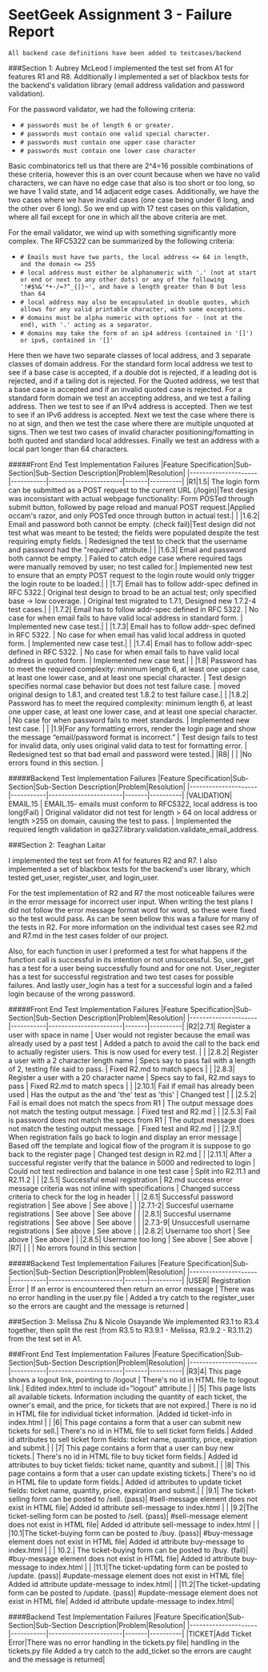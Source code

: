 # SeetGeek Assignment 3 - Failure Report

`All backend case definitions have been added to testcases/backend`

###Section 1: Aubrey McLeod
I implemented the test set from A1 for features R1 and R8. Additionally I implemented a set of blackbox tests for the backend's validation library (email address validation and password validation).

For the password validator, we had the following criteria: 
- `# passwords must be of length 6 or greater.`
- `# passwords must contain one valid special character.`
- `# passwords must contain one upper case character`
- `# passwords must contain one lower case character`

Basic combinatorics tell us that there are 2^4=16 possible combinations of these criteria, however this is an over count because 
when we have no valid characters, we can have no edge case that also is too short or too long, so we have 1 valid state, and 14 adjacent edge cases.
Additionally, we have the two cases where we have invalid cases (one case being under 6 long, and the other over 6 long). 
So we end up with 17 test cases on this validation, where all fail except for one in which all the above criteria are met.


For the email validator, we wind up with something significantly more complex. The RFC5322 can be summarized by the following criteria:
- `# Emails must have two parts, the local address <= 64 in length, and the domain <= 255`
- `# local address must either be alphanumeric with '.' (not at start or end or next to any other dots) or any of the following '!#$%&'*+-/=?^_{|}~', and have a length greater than 0 but less than 64`
- `# local address may also be encapsulated in double quotes, which allows for any valid printable character, with some exceptions.`
- `# domains must be alpha numeric with options for - (not at the end), with '.' acting as a separator.`
- `# domains may take the form of an ip4 address (contained in '[]') or ipv6, contained in '[]'`

Here then we have two separate classes of local address, and 3 separate classes of domain address.
For the standard form local address we test to see if a base case is accepted, if a double dot is rejected, if a leading dot is rejected, and if a tailing dot is rejected.
For the Quoted address, we test that a base case is accepted and if an invalid quoted case is rejected.
For a standard form domain we test an accepting address, and we test a failing address.
Then we test to see if an IPv4 address is accepted.
Then we test to see if an IPv6 address is accepted.
Next we test the case where there is no at sign, and then we test the case where there are multiple unquoted at signs.
Then we test two cases of invalid character positioning/fomatting in both quoted and standard local addresses.
Finally we test an address with a local part longer than 64 characters.

#####Front End Test Implementation Failures
|Feature Specification|Sub-Section|Sub-Section Description|Problem|Resolution|
|---------------------|-----------|-----------------------|-------|----------|
|R1|1.5| The login form can be submitted as a POST request to the current URL (/login)|Test design was inconsistant with actual webpage functionality: Form POSTed through submit button, followed by page reload and manual POST request.|Applied occam's razor, and only POSTed once through button in actual test.|
| |1.6.2| Email and password both cannot be empty. (check fail)|Test design did not test what was meant to be tested; the fields were populated despite the test requiring empty fields. | Redesigned the test to check that the username and password had the "required" attribute.|
| |1.6.3| Email and password both cannot be empty. | Failed to catch edge case where required tags were manually removed by user; no test called for.| Implemented new test to ensure that an empty POST request to the login route would only trigger the login route to be loaded.|
| |1.7| Email has to follow addr-spec defined in RFC 5322.| Original test design to broad to be an actual test; only specified base -> low coverage. | Original test migrated to 1.7.1, Designed new 1.7.2-4 test cases.|
| |1.7.2| Email has to follow addr-spec defined in RFC 5322. | No case for when email fails to have valid local address in standard form. | Implemented new case test.|
| |1.7.3| Email has to follow addr-spec defined in RFC 5322. | No case for when email has valid local address in quoted form. | Implemented new case test.|
| |1.7.4| Email has to follow addr-spec defined in RFC 5322. | No case for when email fails to have valid local address in quoted form. | Implemented new case test.|
| |1.8| Password has to meet the required complexity: minimum length 6, at least one upper case, at least one lower case, and at least one special character. | Test design specifies normal case behavior but does not test failure case. | moved original design to 1.8.1, and created test 1.8.2 to test failure case.| 
| |1.8.2| Password has to meet the required complexity: minimum length 6, at least one upper case, at least one lower case, and at least one special character. | No case for when password fails to meet standards. | Implemented new test case. |
| |1.9|For any formatting errors, render the login page and show the message “email/password format is incorrect.” | Test design fails to test for invalid data, only uses original valid data to test for formatting error. | Redesigned test so that bad email and password were tested.|
|R8| | | |No errors found in this section. |

#####Backend Test Implementation Failures
|Feature Specification|Sub-Section|Sub-Section Description|Problem|Resolution|
|---------------------|-----------|-----------------------|-------|----------|
|VALIDATION| EMAIL.15 | EMAIL.15- emails must conform to RFC5322, local address is too long(Fail) | Original validator did not test for length > 64 on local address or length >255 on domain, causing the test to pass. | Implemented the required length validation in qa327.library.validation.validate_email_address.


###Section 2: Teaghan Laitar

I implemented the test set from A1 for features R2 and R7. I also implemented a set of blackbox tests for the backend's user library, which tested get_user, register_user, and login_user.

For the test implementation of R2 and R7 the most noticeable failures were in the error message for incorrect user input. 
When writing the test plans I did not follow the error message format word for word, so these were fixed so the test would pass. 
As can be seen bellow this was a failure for many of the tests in R2.
For more information on the individual test cases see R2.md and R7.md in the test cases folder of our project.

Also, for each function in user I preformed a test for what happens if the function call is successful in its intention or not unsuccessful. 
So, user_get has a test for a user being successfully found and for one not. User_register has a test for successful registration and two test cases for possible failures. And lastly user_login has a test for a successful login and a failed login because of the wrong password.

#####Front End Test Implementation Failures
|Feature Specification|Sub-Section|Sub-Section Description|Problem|Resolution|
|---------------------|-----------|-----------------------|-------|----------|
|R2|2.7.1| Register a user with space in name | User would not register because the email was already used by a past test | Added a patch to avoid the call to the back end to actually register users. This is now used for every test. |
| |2.8.2| Register a user with a 2 character length name | Specs say to pass fail with a length of 2, testing file said to pass. | Fixed R2.md to match specs |
| |2.8.3| Register a user with a 20 character name | Specs say to fail, R2.md says to pass | Fixed R2.md to match specs |
| |2.10.1| Fail if email has already been used | Has the output as the and 'the' test as 'this' | Changed test |
| |2.5.2| Fail is email does not match the specs from R1 | The output message does not match the testing output message. | Fixed test and R2.md |
| |2.5.3| Fail is password does not match the specs from R1 | The output message does not match the testing output message. | Fixed test and R2.md |
| |2.9.1| When registration fails go back to login and display an error message | Based off the template and logical flow of the program it is suppose to go back to the register page | Changed test design in R2.md |
| |2.11.1| After a successful register verify that the balance in 5000 and redirected to login | Could not test redirection and balance in one test case | Split into R2.11.1 and R2.11.2 | 
| |2.5.1| Successful email registration | R2.md success error message criteria was not inline with specifications | Changed success criteria to check for the log in header |
| |2.6.1| Successful password registration | See above | See above |
| |2.7.1-2| Succesful username registrations | See above | See above |
| |2.8.1| Succesful username registrations | See above | See above |
| |2.7.3-9| Unsuccesfull username registrations | See above | See above |
| |2.8.2| Username too short | See above | See above |
| |2.8.5| Username too long | See above | See above |
|R7| | | | No errors found in this section |

#####Backend Test Implementation Failures
|Feature Specification|Sub-Section|Sub-Section Description|Problem|Resolution|
|---------------------|-----------|-----------------------|-------|----------|
|USER| Registration Error | If an error is encountered then return an error message | There was no error handling in the user.py file | Added a try catch to the register_user so the errors are caught and the message is returned |

###Section 3: Melissa Zhu & Nicole Osayande
We implemented R3.1 to R3.4 together, then split the rest (from R3.5 to R3.9.1 - Melissa, R3.9.2 - R3.11.2) from the test set in A1.

###Front End Test Implementation Failures
|Feature Specification|Sub-Section|Sub-Section Description|Problem|Resolution|
|---------------------|-----------|-----------------------|-------|----------|
|R3|4| This page shows a logout link, pointing to /logout | There's no id in HTML file to logout link.| Edited index.html to include id="logout" attribute.| 
| |5| This page lists all available tickets. Information including the quantity of each ticket, the owner's email, and the price, for tickets that are not expired.| There is no id in HTML file for individual ticket information. |Added id ticket-info in index.html |
| |6| This page contains a form that a user can submit new tickets for sell.| There's no id in HTML file to sell ticket form fields.| Added id attributes to sell ticket form fields: ticket name, quantity, price, expiration and submit.|
| |7| This page contains a form that a user can buy new tickets.| There's no id in HTML file to buy ticket form fields.| Added id attributes to buy ticket fields: ticket name, quantity and submit.|
| |8| This page contains a form that a user can update existing tickets.| There's no id in HTML file to update form fields.| Added id attributes to update ticket fields: ticket name, quantity, price, expiration and submit.|
| |9.1| The ticket-selling form can be posted to /sell. (pass)| #sell-message element does not exist in HTML file| Added id attribute sell-message to index.html |
| |9.2|The ticket-selling form can be posted to /sell. (pass)| #sell-message element does not exist in HTML file| Added id attribute sell-message to index.html |
| |10.1|The ticket-buying form can be posted to /buy. (pass)| #buy-message element does not exist in HTML file| Added id attribute buy-message to index.html |
| | 10.2.| The ticket-buying form can be posted to /buy. (fail)| #buy-message element does not exist in HTML file| Added id attribute buy-message to index.html |
| |11.1|The ticket-updating form can be posted to /update. (pass)| #update-message element does not exist in HTML file| Added id attribute update-message to index.html|
| |11.2|The ticket-updating form can be posted to /update. (pass)| #update-message element does not exist in HTML file| Added id attribute update-message to index.html|

####Backend Test Implementation Failures
|Feature Specification|Sub-Section|Sub-Section Description|Problem|Resolution|
|---------------------|-----------|-----------------------|-------|----------|
|TICKET|Add Ticket Error|There was no error handling in the tickets.py file| handling in the tickets.py file	Added a try catch to the add_ticket so the errors are caught and the message is returned|